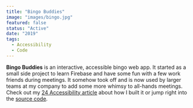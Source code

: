 ```yaml
---
title: "Bingo Buddies"
image: "images/bingo.jpg"
featured: false
status: "Active"
date: "2019"
tags:
  - Accessibility
  - Code
---
```

**Bingo Buddies** is an interactive, accessible bingo web app. It started as a small side project to learn Firebase and have some fun with a few work friends during meetings. It somehow took off and is now used by larger teams at my company to add some more whimsy to all-hands meetings. Check out my [24 Accessibility article](https://www.24a11y.com/2019/building-an-accessible-bingo-web-app/) about how I built it or jump right into the [source code](https://github.com/cordeliadillon/bingo/).